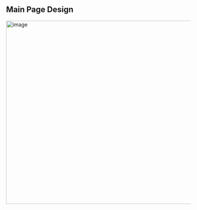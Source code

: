 ## Main Page Design
<img width="2000" height="500" alt="image" src="https://cdn.discordapp.com/attachments/713714159589654598/1202896160709156924/Main-Page.png?ex=65cf1f59&is=65bcaa59&hm=530c9d62760bb5abb34f4dc147bc1e727c4fc7cd58babe777e51090b248e6575&">

